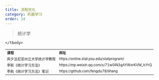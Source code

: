 ```yaml
---
title: 流程优化
category: 机器学习
order: 14
---
```


> 统计学
<table width="1033" style="font-size: 0.8em;">
	<tbody>
		<tr>
			<td>
				<strong>
					课程
				</strong>
			</td>
			<td>
				<strong>
					网址
				</strong>
			</td>
		</tr>
		<tr>
			<td>
				宾夕法尼亚州立大学统计学教程
			</td>
			<td>
				https://online.stat.psu.edu/statprogram/
			</td>
		</tr>
		<tr>
			<td>
				李航《统计学习方法》
			</td>
			<td>
				https://mp.weixin.qq.com/s/71w0IN3gAYWxrKVM_lcYrQ
			</td>
		</tr>
		<tr>
			<td>
				李航《统计学习方法》笔记
			</td>
			<td>
				https://github.com/fengdu78/lihang
			</td>
		</tr>
		
	</tbody>
</table>
